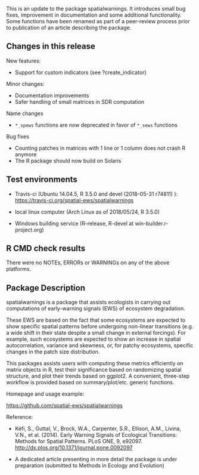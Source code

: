 
This is an update to the package spatialwarnings. It introduces small bug
fixes, improvement in documentation and some additional functionality. 
Some functions have been renamed as part of a peer-review process 
prior to publication of an article describing the package.

## Changes in this release

New features:
  * Support for custom indicators (see ?create_indicator)

Minor changes:
  * Documentation improvements
  * Safer handling of small matrices in SDR computation

Name changes
  * `*_spews` functions are now deprecated in favor of `*_sews` functions

Bug fixes
  * Counting patches in matrices with 1 line or 1 column
    does not crash R anymore
  * The R package should now build on Solaris

## Test environments

 - Travis-ci (Ubuntu 14.04.5, R 3.5.0 and devel (2018-05-31 r74811) ):
  https://travis-ci.org/spatial-ews/spatialwarnings

 - local linux computer (Arch Linux as of 2018/05/24, R 3.5.0)

 - Windows building service (R-release, R-devel at win-builder.r-project.org)

## R CMD check results

There were no NOTEs, ERRORs or WARNINGs on any of the above platforms.


## Package Description

spatialwarnings is a package that assists ecologists in carrying out
computations of early-warning signals (EWS) of ecosystem degradation.

These EWS are based on the fact that some ecosystems are expected to
show specific spatial patterns before undergoing non-linear transitions (e.g.
a wide shift in their state despite a small change in external forcings).
For example, such ecosystems are expected to show an increase in spatial
autocorrelation, variance and skewness, or, for patchy ecosystems,
specific changes in the patch size distribution.

This packages assists users with computing these metrics efficiently on matrix
objects in R, test their significance based on randomizing spatial structure,
and plot their trends based on ggplot2. A convenient, three-step
workflow is provided based on summary/plot/etc. generic functions.

Homepage and usage example:

  https://github.com/spatial-ews/spatialwarnings

Reference:
  
  * Kéfi, S., Guttal, V., Brock, W.A., Carpenter, S.R., Ellison, A.M., Livina,
    V.N., et al. (2014). Early Warning Signals of Ecological Transitions:
    Methods for Spatial Patterns. PLoS ONE, 9, e92097.
    http://dx.plos.org/10.1371/journal.pone.0092097

  * A dedicated article presenting in more detail the package is under
    preparation (submitted to Methods in Ecology and Evolution)
  
